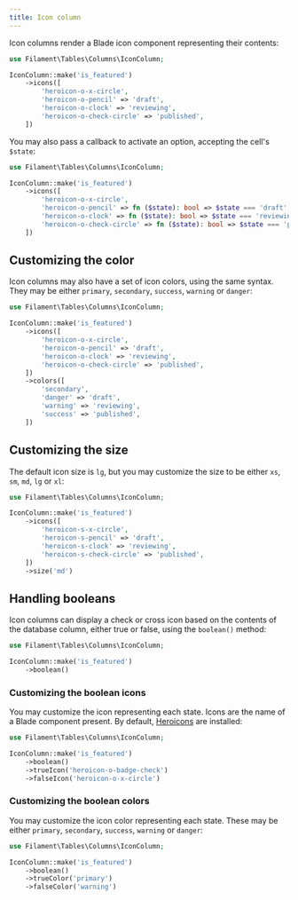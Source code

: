 ```yaml
---
title: Icon column
---
```


Icon columns render a Blade icon component representing their contents:

```php
use Filament\Tables\Columns\IconColumn;

IconColumn::make('is_featured')
    ->icons([
        'heroicon-o-x-circle',
        'heroicon-o-pencil' => 'draft',
        'heroicon-o-clock' => 'reviewing',
        'heroicon-o-check-circle' => 'published',
    ])
```

You may also pass a callback to activate an option, accepting the cell's `$state`:

```php
use Filament\Tables\Columns\IconColumn;

IconColumn::make('is_featured')
    ->icons([
        'heroicon-o-x-circle',
        'heroicon-o-pencil' => fn ($state): bool => $state === 'draft',
        'heroicon-o-clock' => fn ($state): bool => $state === 'reviewing',
        'heroicon-o-check-circle' => fn ($state): bool => $state === 'published',
    ])
```

## Customizing the color

Icon columns may also have a set of icon colors, using the same syntax. They may be either `primary`, `secondary`, `success`, `warning` or `danger`:

```php
use Filament\Tables\Columns\IconColumn;

IconColumn::make('is_featured')
    ->icons([
        'heroicon-o-x-circle',
        'heroicon-o-pencil' => 'draft',
        'heroicon-o-clock' => 'reviewing',
        'heroicon-o-check-circle' => 'published',
    ])
    ->colors([
        'secondary',
        'danger' => 'draft',
        'warning' => 'reviewing',
        'success' => 'published',
    ])
```

## Customizing the size

The default icon size is `lg`, but you may customize the size to be either `xs`, `sm`, `md`, `lg` or `xl`:

```php
use Filament\Tables\Columns\IconColumn;

IconColumn::make('is_featured')
    ->icons([
        'heroicon-s-x-circle',
        'heroicon-s-pencil' => 'draft',
        'heroicon-s-clock' => 'reviewing',
        'heroicon-s-check-circle' => 'published',
    ])
    ->size('md')
```

## Handling booleans

Icon columns can display a check or cross icon based on the contents of the database column, either true or false, using the `boolean()` method:

```php
use Filament\Tables\Columns\IconColumn;

IconColumn::make('is_featured')
    ->boolean()
```

### Customizing the boolean icons

You may customize the icon representing each state. Icons are the name of a Blade component present. By default, [Heroicons](https://heroicons.com) are installed:

```php
use Filament\Tables\Columns\IconColumn;

IconColumn::make('is_featured')
    ->boolean()
    ->trueIcon('heroicon-o-badge-check')
    ->falseIcon('heroicon-o-x-circle')
```

### Customizing the boolean colors

You may customize the icon color representing each state. These may be either `primary`, `secondary`, `success`, `warning` or `danger`:

```php
use Filament\Tables\Columns\IconColumn;

IconColumn::make('is_featured')
    ->boolean()
    ->trueColor('primary')
    ->falseColor('warning')
```
